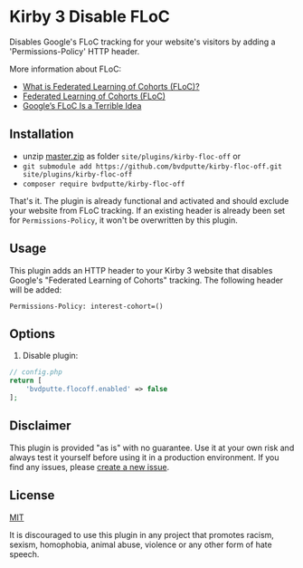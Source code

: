 # Kirby 3 Disable FLoC

Disables Google's FLoC tracking for your website's visitors by adding a 'Permissions-Policy' HTTP header.

More information about FLoC:

- [What is Federated Learning of Cohorts (FLoC)?](https://web.dev/floc/)
- [Federated Learning of Cohorts (FLoC)](https://github.com/WICG/floc)
- [Google’s FLoC Is a Terrible Idea](https://www.eff.org/deeplinks/2021/03/googles-floc-terrible-idea)

## Installation

- unzip [master.zip](https://github.com/bvdputte/kirby-floc-off/archive/master.zip) as folder `site/plugins/kirby-floc-off` or
- `git submodule add https://github.com/bvdputte/kirby-floc-off.git site/plugins/kirby-floc-off`
- `composer require bvdputte/kirby-floc-off`

That's it. The plugin is already functional and activated and should exclude your website from FLoC tracking.
If an existing header is already been set for `Permissions-Policy`, it won't be overwritten by this plugin.

## Usage

This plugin adds an HTTP header to your Kirby 3 website that disables Google's "Federated Learning of Cohorts" tracking. The following header will be added:

`Permissions-Policy: interest-cohort=()`

## Options

1. Disable plugin:

```php
// config.php
return [
    'bvdputte.flocoff.enabled' => false
];
```

## Disclaimer

This plugin is provided "as is" with no guarantee. Use it at your own risk and always test it yourself before using it in a production environment. If you find any issues, please [create a new issue](https://github.com/bvdputte/kirby-floc-off/issues/new).

## License

[MIT](https://opensource.org/licenses/MIT)

It is discouraged to use this plugin in any project that promotes racism, sexism, homophobia, animal abuse, violence or any other form of hate speech.
